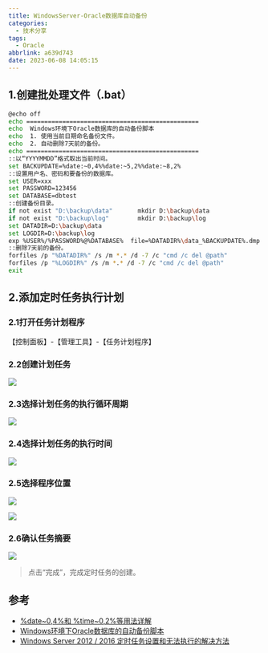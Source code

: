 ```yaml
---
title: WindowsServer-Oracle数据库自动备份
categories:
  - 技术分享
tags:
  - Oracle
abbrlink: a639d743
date: 2023-06-08 14:05:15
---
```


<meta name="referrer" content="no-referrer" />

<!--more-->

## 1.创建批处理文件（.bat）

``` bash
@echo off   
echo ================================================   
echo  Windows环境下Oracle数据库的自动备份脚本  
echo  1. 使用当前日期命名备份文件。  
echo  2. 自动删除7天前的备份。  
echo ================================================  
::以“YYYYMMDD”格式取出当前时间。  
set BACKUPDATE=%date:~0,4%%date:~5,2%%date:~8,2%  
::设置用户名、密码和要备份的数据库。  
set USER=xxx  
set PASSWORD=123456  
set DATABASE=dbtest  
::创建备份目录。  
if not exist "D:\backup\data"       mkdir D:\backup\data  
if not exist "D:\backup\log"        mkdir D:\backup\log  
set DATADIR=D:\backup\data  
set LOGDIR=D:\backup\log  
exp %USER%/%PASSWORD%@%DATABASE%  file=%DATADIR%\data_%BACKUPDATE%.dmp log=%LOGDIR%\log_%BACKUPDATE%.log  
::删除7天前的备份。  
forfiles /p "%DATADIR%" /s /m *.* /d -7 /c "cmd /c del @path"  
forfiles /p "%LOGDIR%" /s /m *.* /d -7 /c "cmd /c del @path"  
exit
```

## 2.添加定时任务执行计划

### 2.1打开任务计划程序

【控制面板】-【管理工具】-【任务计划程序】

### 2.2创建计划任务

![](https://p.ipic.vip/g9lxm9.jpg)

### 2.3选择计划任务的执行循环周期

![](https://p.ipic.vip/l4oxuf.jpg)

### 2.4选择计划任务的执行时间

![](https://p.ipic.vip/v0l07u.jpg)

### 2.5选择程序位置

![](https://p.ipic.vip/28gm9z.jpg)

![](https://p.ipic.vip/puyk76.jpg)

### 2.6确认任务摘要

![](https://p.ipic.vip/dyq03q.jpg)

> 点击“完成”，完成定时任务的创建。

## 参考

- <a href="https://www.cnblogs.com/johnhery/p/9941963.html">%date~0,4%和 %time~0,2%等用法详解</a>
- <a href="https://www.cnblogs.com/login2012/p/5794572.html">Windows环境下Oracle数据库的自动备份脚本</a>
- <a href="https://blog.csdn.net/YBaog/article/details/100023073">Windows Server 2012 / 2016 定时任务设置和无法执行的解决方法</a>

